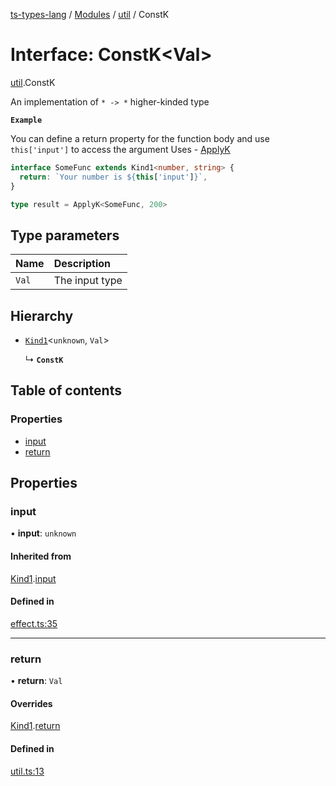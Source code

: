 [ts-types-lang](../README.md) / [Modules](../modules.md) / [util](../modules/util.md) / ConstK

# Interface: ConstK<Val\>

[util](../modules/util.md).ConstK

An implementation of `* -> *` higher-kinded type

**`Example`**

You can define a return property for the function body
  and use `this['input']` to access the argument
  Uses - [ApplyK](../modules/util.md#applyk)

```ts
interface SomeFunc extends Kind1<number, string> {
  return: `Your number is ${this['input']}`,
}

type result = ApplyK<SomeFunc, 200>
```

## Type parameters

| Name | Description |
| :------ | :------ |
| `Val` | The input type |

## Hierarchy

- [`Kind1`](effect.Kind1.md)<`unknown`, `Val`\>

  ↳ **`ConstK`**

## Table of contents

### Properties

- [input](util.ConstK.md#input)
- [return](util.ConstK.md#return)

## Properties

### input

• **input**: `unknown`

#### Inherited from

[Kind1](effect.Kind1.md).[input](effect.Kind1.md#input)

#### Defined in

[effect.ts:35](https://github.com/phenax/ts-types-runtime-environment/blob/e75a5a1/stdlib/effect.ts#L35)

___

### return

• **return**: `Val`

#### Overrides

[Kind1](effect.Kind1.md).[return](effect.Kind1.md#return)

#### Defined in

[util.ts:13](https://github.com/phenax/ts-types-runtime-environment/blob/e75a5a1/stdlib/util.ts#L13)

